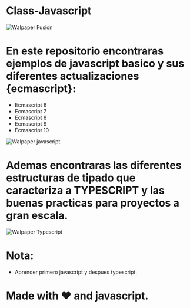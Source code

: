 # Class-Javascript
![Walpaper Fusion](https://www.filepicker.io/api/file/19uUx4kDS7ecP6YDadXg)


# En este repositorio encontraras ejemplos de javascript basico y sus diferentes actualizaciones {ecmascript}:

- Ecmascript 6
- Ecmascript 7
- Ecmascript 8
- Ecmascript 9
- Ecmascript 10


![Walpaper javascript](https://www.wallpapertip.com/wmimgs/83-838195_javascript-javascript-hd.png)

# Ademas encontraras las diferentes estructuras de tipado que caracteriza a TYPESCRIPT y las buenas practicas para proyectos a gran escala.

![Walpaper Typescript](https://midu.dev/images/wallpapers/typescript-small-4k-wallpaper.png)

# Nota:

- Aprender primero javascript y despues typescript.


# Made with ❤️ and javascript.

